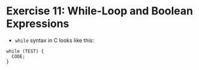 # Exercise 11: While-Loop and Boolean Expressions

* ```while``` syntax in C looks like this:

```
while (TEST) {
  CODE;
}
```

